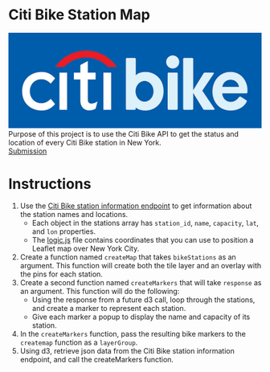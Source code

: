 # Citi Bike Station Map
![Image](Images/citibikelogo.jpg)<br>
Purpose of this project is to use the Citi Bike API to get the status and location of every Citi Bike station in New York.<br>
[Submission](https://toshitorihara.github.io/city-bike-map/)

# Instructions
1. Use the [Citi Bike station information endpoint](https://gbfs.citibikenyc.com/gbfs/en/station_information.json) to get information about the station names and locations. 
    * Each object in the stations array has `station_id`, `name`, `capacity`, `lat`, and `lon` properties.
    * The [logic.js](https://github.com/toshitorihara/city-bike-map/blob/main/static/js/logic.js) file contains coordinates that you can use to position a Leaflet map over New York City.
2. Create a function named `createMap` that takes `bikeStations` as an argument. This function will create both the tile layer and an overlay with the pins for each station.
3. Create a second function named `createMarkers` that will take `response` as an argument. This function will do the following:
    * Using the response from a future d3 call, loop through the stations, and create a marker to represent each station.
    * Give each marker a popup to display the name and capacity of its station.
4. In the `createMarkers` function, pass the resulting bike markers to the `createmap` function as a `layerGroup`.
5. Using d3, retrieve json data from the Citi Bike station information endpoint, and call the createMarkers function.
